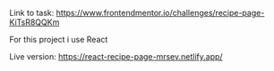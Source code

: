 Link to task: https://www.frontendmentor.io/challenges/recipe-page-KiTsR8QQKm

For this project i use React

Live version: https://react-recipe-page-mrsev.netlify.app/
